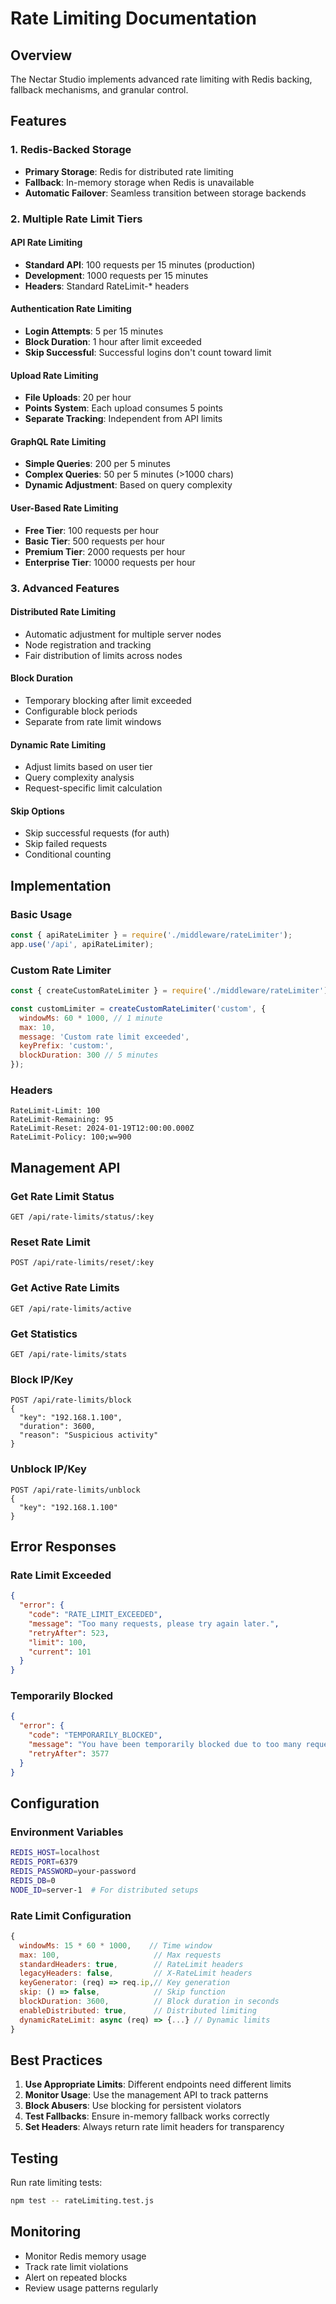 # Rate Limiting Documentation

## Overview
The Nectar Studio implements advanced rate limiting with Redis backing, fallback mechanisms, and granular control.

## Features

### 1. Redis-Backed Storage
- **Primary Storage**: Redis for distributed rate limiting
- **Fallback**: In-memory storage when Redis is unavailable
- **Automatic Failover**: Seamless transition between storage backends

### 2. Multiple Rate Limit Tiers

#### API Rate Limiting
- **Standard API**: 100 requests per 15 minutes (production)
- **Development**: 1000 requests per 15 minutes
- **Headers**: Standard RateLimit-* headers

#### Authentication Rate Limiting
- **Login Attempts**: 5 per 15 minutes
- **Block Duration**: 1 hour after limit exceeded
- **Skip Successful**: Successful logins don't count toward limit

#### Upload Rate Limiting
- **File Uploads**: 20 per hour
- **Points System**: Each upload consumes 5 points
- **Separate Tracking**: Independent from API limits

#### GraphQL Rate Limiting
- **Simple Queries**: 200 per 5 minutes
- **Complex Queries**: 50 per 5 minutes (>1000 chars)
- **Dynamic Adjustment**: Based on query complexity

#### User-Based Rate Limiting
- **Free Tier**: 100 requests per hour
- **Basic Tier**: 500 requests per hour
- **Premium Tier**: 2000 requests per hour
- **Enterprise Tier**: 10000 requests per hour

### 3. Advanced Features

#### Distributed Rate Limiting
- Automatic adjustment for multiple server nodes
- Node registration and tracking
- Fair distribution of limits across nodes

#### Block Duration
- Temporary blocking after limit exceeded
- Configurable block periods
- Separate from rate limit windows

#### Dynamic Rate Limiting
- Adjust limits based on user tier
- Query complexity analysis
- Request-specific limit calculation

#### Skip Options
- Skip successful requests (for auth)
- Skip failed requests
- Conditional counting

## Implementation

### Basic Usage
```javascript
const { apiRateLimiter } = require('./middleware/rateLimiter');
app.use('/api', apiRateLimiter);
```

### Custom Rate Limiter
```javascript
const { createCustomRateLimiter } = require('./middleware/rateLimiter');

const customLimiter = createCustomRateLimiter('custom', {
  windowMs: 60 * 1000, // 1 minute
  max: 10,
  message: 'Custom rate limit exceeded',
  keyPrefix: 'custom:',
  blockDuration: 300 // 5 minutes
});
```

### Headers
```
RateLimit-Limit: 100
RateLimit-Remaining: 95
RateLimit-Reset: 2024-01-19T12:00:00.000Z
RateLimit-Policy: 100;w=900
```

## Management API

### Get Rate Limit Status
```
GET /api/rate-limits/status/:key
```

### Reset Rate Limit
```
POST /api/rate-limits/reset/:key
```

### Get Active Rate Limits
```
GET /api/rate-limits/active
```

### Get Statistics
```
GET /api/rate-limits/stats
```

### Block IP/Key
```
POST /api/rate-limits/block
{
  "key": "192.168.1.100",
  "duration": 3600,
  "reason": "Suspicious activity"
}
```

### Unblock IP/Key
```
POST /api/rate-limits/unblock
{
  "key": "192.168.1.100"
}
```

## Error Responses

### Rate Limit Exceeded
```json
{
  "error": {
    "code": "RATE_LIMIT_EXCEEDED",
    "message": "Too many requests, please try again later.",
    "retryAfter": 523,
    "limit": 100,
    "current": 101
  }
}
```

### Temporarily Blocked
```json
{
  "error": {
    "code": "TEMPORARILY_BLOCKED",
    "message": "You have been temporarily blocked due to too many requests",
    "retryAfter": 3577
  }
}
```

## Configuration

### Environment Variables
```bash
REDIS_HOST=localhost
REDIS_PORT=6379
REDIS_PASSWORD=your-password
REDIS_DB=0
NODE_ID=server-1  # For distributed setups
```

### Rate Limit Configuration
```javascript
{
  windowMs: 15 * 60 * 1000,    // Time window
  max: 100,                     // Max requests
  standardHeaders: true,        // RateLimit headers
  legacyHeaders: false,         // X-RateLimit headers
  keyGenerator: (req) => req.ip,// Key generation
  skip: () => false,            // Skip function
  blockDuration: 3600,          // Block duration in seconds
  enableDistributed: true,      // Distributed limiting
  dynamicRateLimit: async (req) => {...} // Dynamic limits
}
```

## Best Practices

1. **Use Appropriate Limits**: Different endpoints need different limits
2. **Monitor Usage**: Use the management API to track patterns
3. **Block Abusers**: Use blocking for persistent violators
4. **Test Fallbacks**: Ensure in-memory fallback works correctly
5. **Set Headers**: Always return rate limit headers for transparency

## Testing

Run rate limiting tests:
```bash
npm test -- rateLimiting.test.js
```

## Monitoring

- Monitor Redis memory usage
- Track rate limit violations
- Alert on repeated blocks
- Review usage patterns regularly